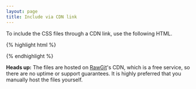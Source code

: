 ```yaml
---
layout: page
title: Include via CDN link
---
```


To include the CSS files through a CDN link, use the following HTML.

{% highlight html %}
<link rel="stylesheet" type="text/css" media="screen" href="https://cdn.rawgit.com/resir014/Clear-Sans-Webfont/v1.0.0/css/clear-sans.css">
{% endhighlight %}

**Heads up:** The files are hosted on [RawGit](https://rawgit.com/)'s CDN, which is a free service, so there are no uptime or support guarantees. It is highly preferred that you manually host the files yourself.
